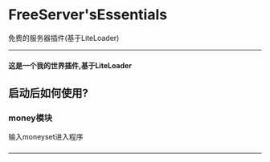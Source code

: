 # FreeServer'sEssentials
免费的服务器插件(基于LiteLoader)
***
#### 这是一个我的世界插件,基于LiteLoader
## 启动后如何使用?
### money模块
输入moneyset进入程序
### 
### 
***
